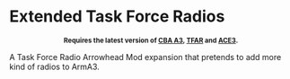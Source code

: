 # Extended Task Force Radios

<p align="center">
    <sup>
        <strong>
            Requires the latest version of <a href="https://github.com/CBATeam/CBA_A3/releases">CBA A3</a>, 
            <a href="[https://github.com/CBATeam/CBA_A3/releases](https://github.com/michail-nikolaev/task-force-arma-3-radio)">TFAR</a> 
            and <a href="https://github.com/acemod/ACE3/releases">ACE3</a>. 
        </strong>
    </sup>
</p>

A Task Force Radio Arrowhead Mod expansion that pretends to add more kind of radios to ArmA3.
